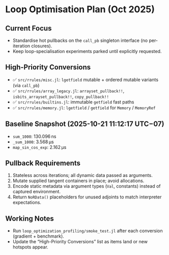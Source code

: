 # Loop Optimisation Plan (Oct 2025)

## Current Focus
- Standardise hot pullbacks on the `call_pb` singleton interface (no per-iteration closures).
- Keep loop-specialisation experiments parked until explicitly requested.

## High-Priority Conversions
- ✅ `src/rrules/misc.jl`: `lgetfield` mutable + ordered mutable variants (via `call_pb`)
- ✅ `src/rrules/array_legacy.jl`: `arrayset_pullback!!`, `isbits_arrayset_pullback!!`, `copy_pullback!!`
- ✅ `src/rrules/builtins.jl`: immutable `getfield` fast paths
- ✅ `src/rrules/memory.jl`: `lgetfield` / `getfield` for `Memory` / `MemoryRef`

## Baseline Snapshot (2025-10-21 11:12:17 UTC−07)
- `sum_1000`: 130.096 ns  
- `_sum_1000`: 3.568 μs  
- `map_sin_cos_exp`: 2.162 μs

## Pullback Requirements
1. Stateless across iterations; all dynamic data passed as arguments.
2. Mutate supplied tangent containers in place; avoid allocations.
3. Encode static metadata via argument types (`Val`, constants) instead of captured environment.
4. Return `NoRData()` placeholders for unused adjoints to match interpreter expectations.

## Working Notes
- Run `loop_optimization_profiling/smoke_test.jl` after each conversion (gradient + benchmark).
- Update the “High-Priority Conversions” list as items land or new hotspots appear.
